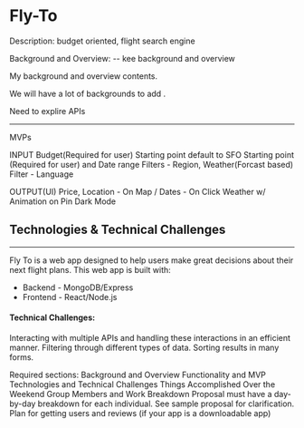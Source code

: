 # Fly-To

Description: budget oriented, flight search engine

Background and Overview:
-- kee background and overview

My background and overview contents.

We will have a lot of backgrounds to add . 

Need to explire APIs

----------------


MVPs

INPUT
 Budget(Required for user) Starting point default to SFO
Starting point (Required for user) and Date range
Filters - Region, Weather(Forcast based)
Filter - Language

OUTPUT(UI)
Price, Location - On Map / Dates - On Click
Weather w/ Animation on Pin
Dark Mode


## Technologies & Technical Challenges
---
Fly To is a web app designed to help users make great decisions about their next flight plans.
This web app is built with:
* Backend  - MongoDB/Express
* Frontend  - React/Node.js

#### Technical Challenges:
Interacting with multiple APIs and handling these interactions in an efficient manner.
Filtering through different types of data. Sorting results in many forms.





Required sections:
Background and Overview
Functionality and MVP
Technologies and Technical Challenges
Things Accomplished Over the Weekend
Group Members and Work Breakdown
Proposal must have a day-by-day breakdown for each individual. See sample proposal for clarification.
Plan for getting users and reviews (if your app is a downloadable app)
